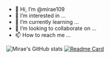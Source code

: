 - 👋 Hi, I’m @mirae109
- 👀 I’m interested in ...
- 🌱 I’m currently learning ...
- 💞️ I’m looking to collaborate on ...
- 📫 How to reach me ...

![Mirae's GitHub stats](https://github-readme-stats.vercel.app/api?username=mirae109&show_icons=true&theme=buefy)
[![Readme Card](https://github-readme-stats.vercel.app/api/pin/?username=buefy&repo=github-readme-stats)](https://github.com/mirae109/github-readme-stats)

